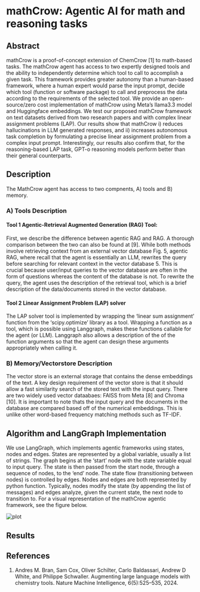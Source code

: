 # mathCrow: Agentic AI for math and reasoning tasks

## Abstract

mathCrow is a proof-of-concept extension of ChemCrow [1] to math-based tasks. The mathCrow agent has access to two expertly designed tools and the ability to independently determine which tool to call to accomplish a given task. This framework provides greater autonomy than a human-based framework, where a human expert would parse the input prompt, decide which tool (function or software package) to call and preprocess the data according to the requirements of the selected tool. We provide an open-source/zero cost implementation of mathCrow using Meta’s llama3.3 model and Huggingface embeddings. We test our proposed mathCrow framework on text datasets derived from two research papers and with complex linear assignment problems (LAP). Our results show that mathCrow i) reduces hallucinations in LLM generated responses, and ii) increases autonomous task completion by formulating a precise linear assignment problem from a complex input prompt. Interestingly, our results also confirm that, for the reasoning-based LAP task, GPT-o reasoning models perform better than their general counterparts.

## Description

The MathCrow agent has access to two compnents, A) tools
and B) memory.

### A) Tools Description
#### Tool 1 Agentic-Retrieval Augmented Generation (RAG) Tool: 

First, we describe the difference between agentic RAG and RAG.
A thorough comparison between the two can also be found
at [9]. While both methods involve retrieving context from
an external vector database Fig. 5, agentic RAG, where recall
that the agent is essentially an LLM, rewrites the query before
searching for relevant context in the vector database 5. This
is crucial because user/input queries to the vector database
are often in the form of questions whereas the content of
the database is not. To rewrite the query, the agent uses the
description of the retrieval tool, which is a brief description
of the data/documents stored in the vector database.

#### Tool 2 Linear Assignment Problem (LAP) solver

The LAP solver tool is implemented by wrapping the ‘linear sum assignment’ function from the
‘scipy.optimize’ library as a tool. Wrapping a function as a
tool, which is possible using Langgraph, makes these functions
callable for the agent (or LLM). Langgraph also allows a
description of the of the function arguments so that the agent
can design these arguments appropriately when calling it.

### B) Memory/Vectorstore Description
The vector store is an external storage that contains the
dense embeddings of the text. A key design requirement
of the vector store is that it should allow a fast similarity
search of the stored text with the input query. There are
two widely used vector dataabaes: FAISS from Meta [8] and
Chroma [10]. It is important to note thats the input query
and the documents in the database are compared based off of
the numerical embeddings. This is unlike other word-based
frequency matching methods such as TF-IDF.


## Algorithm and LangGraph Implementation

We use LangGraph, which implements agentic frameworks using states, nodes and edges. States
are represented by a global variable, usually a list of strings.
The graph begins at the ‘start’ node with the state variable
equal to input query. The state is then passed from the start
node, through a sequence of nodes, to the ‘end’ node. The
state flow (transitioning between nodes) is controlled by edges.
Nodes and edges are both represented by python function.
Typically, nodes modify the state (by appending the list of
messages) and edges analyze, given the current state, the
next node to transition to. For a visual representation of the
mathCrow agentic framework, see the figure below.

![plot](./figures/problem_setup.png)

## Results


## References
1.  Andres M. Bran, Sam Cox, Oliver Schilter, Carlo Baldassari, Andrew D White, and Philippe Schwaller. Augmenting large language models with chemistry tools. Nature Machine Intelligence, 6(5):525–535, 2024.

